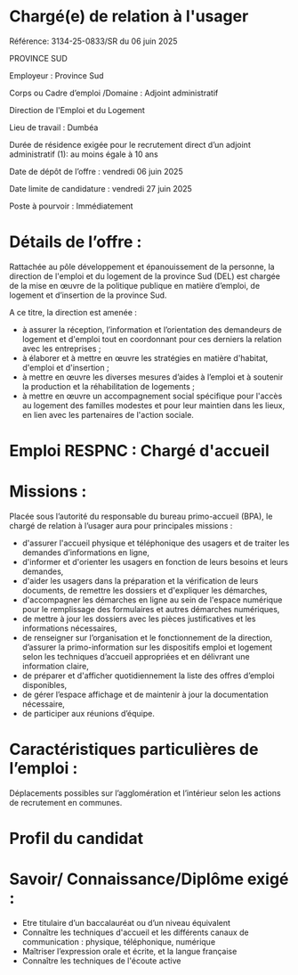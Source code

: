 # Chargé(e) de relation à l'usager

Référence: 3134-25-0833/SR du 06 juin 2025

PROVINCE SUD

Employeur : Province Sud

Corps ou Cadre d’emploi /Domaine : Adjoint administratif

Direction de l'Emploi et du Logement

Lieu de travail : Dumbéa

Durée de résidence exigée pour le recrutement direct d’un adjoint administratif (1): au moins égale à 10 ans

Date de dépôt de l’offre : vendredi 06 juin 2025

Date limite de candidature : vendredi 27 juin 2025

Poste à pourvoir : Immédiatement

# Détails de l’offre :

Rattachée au pôle développement et épanouissement de la personne, la direction de l'emploi et du logement de la province Sud (DEL) est chargée de la mise en œuvre de la politique publique en matière d’emploi, de logement et d’insertion de la province Sud.

A ce titre, la direction est amenée :

- à assurer la réception, l’information et l’orientation des demandeurs de logement et d'emploi tout en coordonnant pour ces derniers la relation avec les entreprises ;
- à élaborer et à mettre en œuvre les stratégies en matière d'habitat, d'emploi et d'insertion ;
- à mettre en œuvre les diverses mesures d’aides à l’emploi et à soutenir la production et la réhabilitation de logements ;
- à mettre en œuvre un accompagnement social spécifique pour l'accès au logement des familles modestes et pour leur maintien dans les lieux, en lien avec les partenaires de l'action sociale.

# Emploi RESPNC : Chargé d'accueil

# Missions :

Placée sous l’autorité du responsable du bureau primo-accueil (BPA), le chargé de relation à l’usager aura pour principales missions :

- d'assurer l'accueil physique et téléphonique des usagers et de traiter les demandes d’informations en ligne,
- d'informer et d'orienter les usagers en fonction de leurs besoins et leurs demandes,
- d'aider les usagers dans la préparation et la vérification de leurs documents, de remettre les dossiers et d'expliquer les démarches,
- d'accompagner les démarches en ligne au sein de l'espace numérique pour le remplissage des formulaires et autres démarches numériques,
- de mettre à jour les dossiers avec les pièces justificatives et les informations nécessaires,
- de renseigner sur l’organisation et le fonctionnement de la direction, d’assurer la primo-information sur les dispositifs emploi et logement selon les techniques d’accueil appropriées et en délivrant une information claire,
- de préparer et d'afficher quotidiennement la liste des offres d’emploi disponibles,
- de gérer l’espace affichage et de maintenir à jour la documentation nécessaire,
- de participer aux réunions d’équipe.

# Caractéristiques particulières de l’emploi :

Déplacements possibles sur l’agglomération et l’intérieur selon les actions de recrutement en communes.

# Profil du candidat

# Savoir/ Connaissance/Diplôme exigé :

- Etre titulaire d’un baccalauréat ou d’un niveau équivalent
- Connaître les techniques d'accueil et les différents canaux de communication : physique, téléphonique, numérique
- Maîtriser l’expression orale et écrite, et la langue française
- Connaître les techniques de l'écoute active